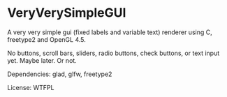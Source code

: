 # VeryVerySimpleGUI
A very very simple gui (fixed labels and variable text) renderer using C, freetype2 and OpenGL 4.5.

No buttons, scroll bars, sliders, radio buttons, check buttons, or text input yet. Maybe later. Or not.

Dependencies: glad, glfw, freetype2

License: WTFPL
